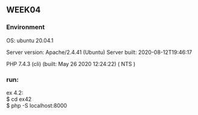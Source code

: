 ## WEEK04

### Environment
OS: ubuntu 20.04.1

Server version: Apache/2.4.41 (Ubuntu)
Server built:   2020-08-12T19:46:17

PHP 7.4.3 (cli) (built: May 26 2020 12:24:22) ( NTS )

### run:  
ex 4.2:  
    $ cd ex42  
    $ php -S localhost:8000  

